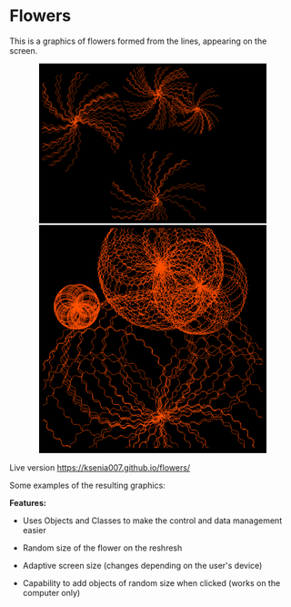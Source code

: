 # Flowers

This is a graphics of flowers formed from the lines, appearing on the screen.

<p align="center">
  <img src="assets/start.png" width="400"/>
    <img src="assets/finish.png" width="400"/>
</p>
<p align="center">

</p>



Live version https://ksenia007.github.io/flowers/

Some examples of the resulting graphics:


**Features:**

- Uses Objects and Classes to make the control and data management easier

- Random size of the flower on the reshresh

- Adaptive screen size (changes depending on the user's device)

- Capability to add objects of random size when clicked (works on the computer only)


